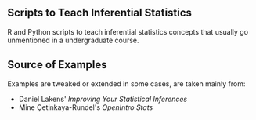 ## Scripts to Teach Inferential Statistics

R and Python scripts to teach inferential statistics concepts that usually go unmentioned in a undergraduate course.

## Source of Examples

Examples are tweaked or extended in some cases, are taken mainly from:
* Daniel Lakens' <em>Improving Your Statistical Inferences</em>
* Mine Çetinkaya-Rundel's <em> OpenIntro Stats </em>
